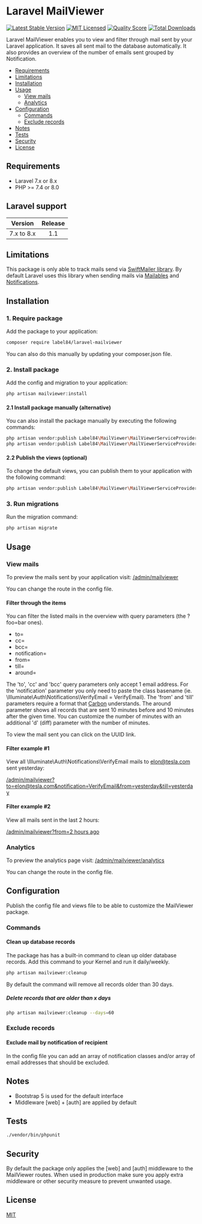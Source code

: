 # Laravel MailViewer

[![Latest Stable Version](https://poser.pugx.org/label84/laravel-mailviewer/v/stable?format=flat-square)](https://packagist.org/packages/label84/laravel-mailviewer)
[![MIT Licensed](https://img.shields.io/badge/license-MIT-brightgreen.svg?style=flat-square)](LICENSE)
[![Quality Score](https://img.shields.io/scrutinizer/g/label84/laravel-mailviewer.svg?style=flat-square)](https://scrutinizer-ci.com/g/label84/laravel-mailviewer)
[![Total Downloads](https://img.shields.io/packagist/dt/label84/laravel-mailviewer.svg?style=flat-square)](https://packagist.org/packages/label84/laravel-mailviewer)


Laravel MailViewer enables you to view and filter through mail sent by your Laravel application. It saves all sent mail to the database automatically. It also provides an overview of the number of emails sent grouped by Notification.

- [Requirements](#requirements)
- [Limitations](#limitations)
- [Installation](#installation)
- [Usage](#usage)
  - [View mails](#view-mails)
  - [Analytics](#analytics)
- [Configuration](#configuration)
  - [Commands](#commands)
  - [Exclude records](#exclude-records)
- [Notes](#Notes)
- [Tests](#tests)
- [Security](#security)
- [License](#license)

## Requirements

- Laravel 7.x or 8.x
- PHP >= 7.4 or 8.0

## Laravel support

| Version       | Release       |
|:-------------:|:-------------:|
| 7.x to 8.x    | 1.1           |


## Limitations

This package is only able to track mails send via [SwiftMailer library](https://swiftmailer.symfony.com). By default Laravel uses this library when sending mails via [Mailables](https://laravel.com/docs/8.x/mail) and [Notifications](https://laravel.com/docs/8.x/notifications).

## Installation

### 1. Require package

Add the package to your application:

```sh
composer require label84/laravel-mailviewer
```

You can also do this manually by updating your composer.json file.

### 2. Install package

Add the config and migration to your application:

```sh
php artisan mailviewer:install
```

#### 2.1 Install package manually (alternative)

You can also install the package manually by executing the following commands:

```sh
php artisan vendor:publish Label84\MailViewer\MailViewerServiceProvider --config
php artisan vendor:publish Label84\MailViewer\MailViewerServiceProvider --migrations
```

#### 2.2 Publish the views (optional)

To change the default views, you can publish them to your application with the following command:

```sh
php artisan vendor:publish Label84\MailViewer\MailViewerServiceProvider --views
```

### 3. Run migrations

Run the migration command:

```sh
php artisan migrate
```

## Usage

### View mails

To preview the mails sent by your application visit: <ins>/admin/mailviewer</ins>

You can change the route in the config file.

#### Filter through the items

You can filter the listed mails in the overview with query parameters (the ?foo=bar ones).

- to=
- cc=
- bcc=
- notification=
- from=
- till=
- around=

The 'to', 'cc' and 'bcc' query parameters only accept 1 email address. For the 'notification' parameter you only need to paste the class basename (ie. \Illuminate\Auth\Notifications\VerifyEmail = VerifyEmail). The 'from' and 'till' parameters require a format that [Carbon](https://carbon.nesbot.com/docs) understands. The around parameter shows all records that are sent 10 minutes before and 10 minutes after the given time. You can customize the number of minutes with an additional 'd' (diff) parameter with the number of minutes.

To view the mail sent you can click on the UUID link.

#### Filter example #1

View all \Illuminate\Auth\Notifications\VerifyEmail mails to elon@tesla.com sent yesterday:

<ins>/admin/mailviewer?to=elon@tesla.com&notification=VerifyEmail&from=yesterday&till=yesterday</ins>

#### Filter example #2

View all mails sent in the last 2 hours:

<ins>/admin/mailviewer?from=2 hours ago</ins>

### Analytics

To preview the analytics page visit: <ins>/admin/mailviewer/analytics</ins>

You can change the route in the config file.

## Configuration

Publish the config file and views file to be able to customize the MailViewer package.

### Commands

#### Clean up database records

The package has has a built-in command to clean up older database records. Add this command to your Kernel and run it daily/weekly.

```sh
php artisan mailviewer:cleanup
```

By default the command will remove all records older than 30 days.

##### Delete records that are older than x days

```sh
php artisan mailviewer:cleanup --days=60
```

### Exclude records

#### Exclude mail by notification of recipient

In the config file you can add an array of notification classes and/or array of email addresses that should be excluded.

## Notes

- Bootstrap 5 is used for the default interface
- Middleware [web] + [auth] are applied by default

## Tests

```sh
./vendor/bin/phpunit
```

## Security

By default the package only applies the [web] and [auth] middleware to the MailViewer routes. When used in production make sure you apply extra middleware or other security measure to prevent unwanted usage.

## License

[MIT](https://opensource.org/licenses/MIT)
